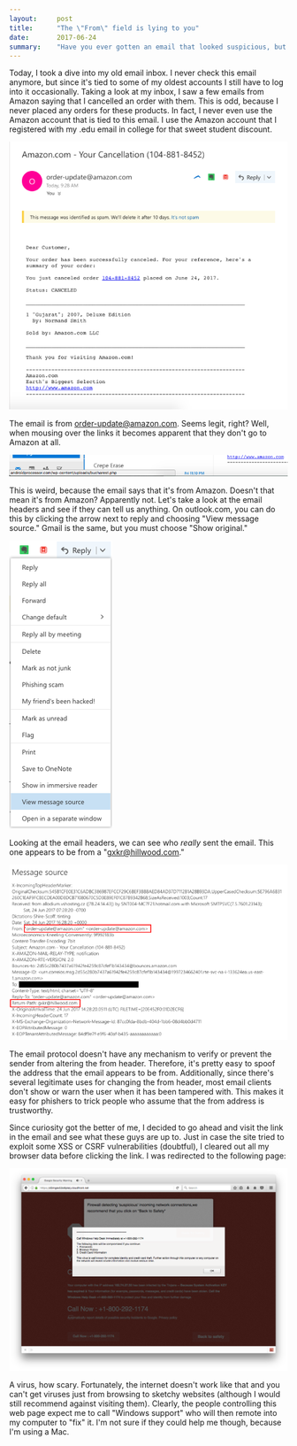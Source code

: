 ```yaml
---
layout:     post
title:      "The \"From\" field is lying to you"
date:       2017-06-24
summary:    "Have you ever gotten an email that looked suspicious, but since the domain that it came from was correct you decided to trust it? Don't do that."
---
```


Today, I took a dive into my old email inbox. I never check this email anymore, but since it's tied to some of my oldest accounts I still have to log into it occasionally. Taking a look at my inbox, I saw a few emails from Amazon saying that I cancelled an order with them. This is odd, because I never placed any orders for these products. In fact, I never even use the Amazon account that is tied to this email. I use the Amazon account that I registered with my .edu email in college for that sweet student discount.

![The email in question](/images/1/emailbody.png)

The email is from order-update@amazon.com. Seems legit, right? Well, when mousing over the links it becomes apparent that they don't go to Amazon at all.

![Mouseover image](/images/1/mouseover.png)

This is weird, because the email says that it's from Amazon. Doesn't that mean it's from Amazon? Apparently not. Let's take a look at the email headers and see if they can tell us anything. On outlook.com, you can do this by clicking the arrow next to reply and choosing "View message source." Gmail is the same, but you must choose "Show original."

![Viewing the headers](/images/1/view-source.png)

Looking at the email headers, we can see who _really_ sent the email. This one appears to be from a "gxkr@hillwood.com."

![Email headers](/images/1/return-path-header.png)

The email protocol doesn't have any mechanism to verify or prevent the sender from altering the from header. Therefore, it's pretty easy to spoof the address that the email appears to be from. Additionally, since there's several legitimate uses for changing the from header, most email clients don't show or warn the user when it has been tampered with. This makes it easy for phishers to trick people who assume that the from address is trustworthy.

Since curiosity got the better of me, I decided to go ahead and visit the link in the email and see what these guys are up to. Just in case the site tried to exploit some XSS or CSRF vulnerabilities (doubtful), I cleared out all my browser data before clicking the link. I was redirected to the following page:

_![Malicious site](/images/1/malicious-site.png)_

A virus, how scary. Fortunately, the internet doesn't work like that and you can't get viruses just from browsing to sketchy websites (although I would still recommend against visiting them). Clearly, the people controlling this web page expect me to call "Windows support" who will then remote into my computer to "fix" it. I'm not sure if they could help me though, because I'm using a Mac.
